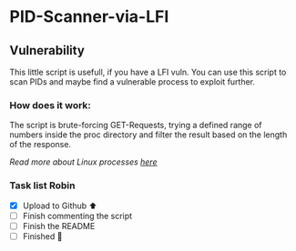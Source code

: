 # PID-Scanner-via-LFI
## Vulnerability
This little script is usefull, if you have a LFI vuln. You can use this script to scan PIDs and maybe find a vulnerable process to exploit further.

### How does it work:
The script is brute-forcing GET-Requests, trying a defined range of numbers inside the proc directory and filter the result based on the length of the response.

*Read more about Linux processes [here](https://man7.org/linux/man-pages/man5/proc.5.html)*


### Task list Robin
- [x] Upload to Github ⬆️
- [ ] Finish commenting the script
- [ ] Finish the README
- [ ] Finished :tada:
